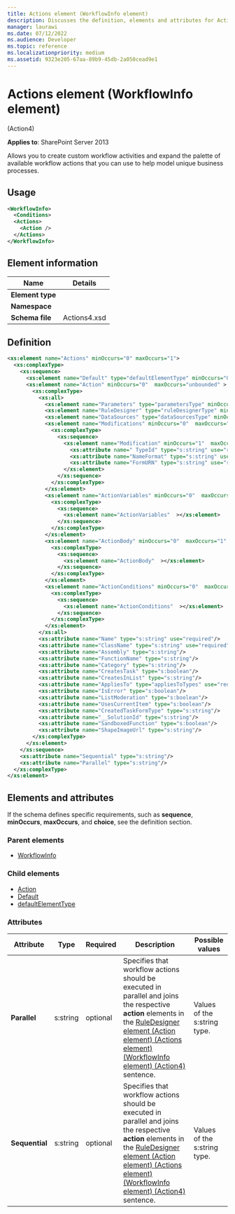 ```yaml
---
title: Actions element (WorkflowInfo element)
description: Discusses the definition, elements and attributes for Actions element (WorkflowInfo element) which allows you to create custom workflow activities.
manager: laurawi
ms.date: 07/12/2022
ms.audience: Developer
ms.topic: reference
ms.localizationpriority: medium
ms.assetid: 9323e205-67aa-89b9-45db-2a050cead9e1
---
```


# Actions element (WorkflowInfo element)

(Action4)

**Applies to**: SharePoint Server 2013

Allows you to create custom workflow activities and expand the palette of available workflow actions that you can use to help model unique business processes.

## Usage

```xml
<WorkflowInfo>
  <Conditions>
  <Actions>
    <Action />
  </Actions>
</WorkflowInfo>
```

## Element information

|       Name       |   Details    |
| ---------------- | ------------ |
| **Element type** |              |
| **Namespace**    |              |
| **Schema file**  | Actions4.xsd |


## Definition

```xml
<xs:element name="Actions" minOccurs="0" maxOccurs="1">
  <xs:complexType>
    <xs:sequence>
      <xs:element name="Default" type="defaultElementType" minOccurs="0"  maxOccurs="1" ></xs:element>
      <xs:element name="Action" minOccurs="0"  maxOccurs="unbounded" >
        <xs:complexType>
          <xs:all>
            <xs:element name="Parameters" type="parametersType" minOccurs="0"  maxOccurs="1" ></xs:element>
            <xs:element name="RuleDesigner" type="ruleDesignerType" minOccurs="1"  maxOccurs="1" ></xs:element>
            <xs:element name="DataSources" type="dataSourcesType" minOccurs="0"  maxOccurs="1" ></xs:element>
            <xs:element name="Modifications" minOccurs="0"  maxOccurs="1" >
              <xs:complexType>
                <xs:sequence>
                  <xs:element name="Modification" minOccurs="1"  maxOccurs="unbounded" >
                    <xs:attribute name=" TypeId" type="s:string" use="required"/>
                    <xs:attribute name="NameFormat" type="s:string" use="required"/>
                    <xs:attribute name="FormURN" type="s:string" use="required"/>
                  </xs:element>
                </xs:sequence>
              </xs:complexType>
            </xs:element>
            <xs:element name="ActionVariables" minOccurs="0"  maxOccurs="1" >
              <xs:complexType>
                <xs:sequence>
                  <xs:element name="ActionVariables"  ></xs:element>
                </xs:sequence>
              </xs:complexType>
            </xs:element>
            <xs:element name="ActionBody" minOccurs="0"  maxOccurs="1" >
              <xs:complexType>
                <xs:sequence>
                  <xs:element name="ActionBody"  ></xs:element>
                </xs:sequence>
              </xs:complexType>
            </xs:element>
            <xs:element name="ActionConditions" minOccurs="0"  maxOccurs="1" >
              <xs:complexType>
                <xs:sequence>
                  <xs:element name="ActionConditions"  ></xs:element>
                </xs:sequence>
              </xs:complexType>
            </xs:element>
          </xs:all>
          <xs:attribute name="Name" type="s:string" use="required"/>
          <xs:attribute name="ClassName" type="s:string" use="required"/>
          <xs:attribute name="Assembly" type="s:string"/>
          <xs:attribute name="FunctionName" type="s:string"/>
          <xs:attribute name="Category" type="s:string"/>
          <xs:attribute name="CreatesTask" type="s:boolean"/>
          <xs:attribute name="CreatesInList" type="s:string"/>
          <xs:attribute name="AppliesTo" type="appliesToTypes" use="required"/>
          <xs:attribute name="IsError" type="s:boolean"/>
          <xs:attribute name="ListModeration" type="s:boolean"/>
          <xs:attribute name="UsesCurrentItem" type="s:boolean"/>
          <xs:attribute name="CreatedTaskFormType" type="s:string"/>
          <xs:attribute name="__SolutionId" type="s:string"/>
          <xs:attribute name="SandboxedFunction" type="s:boolean"/>
          <xs:attribute name="ShapeImageUrl" type="s:string"/>
        </xs:complexType>
      </xs:element>
    </xs:sequence>
    <xs:attribute name="Sequential" type="s:string"/>
    <xs:attribute name="Parallel" type="s:string"/>
  </xs:complexType>
</xs:element>
```

## Elements and attributes

If the schema defines specific requirements, such as **sequence**, **minOccurs**, **maxOccurs**, and **choice**, see the definition section.

### Parent elements

- [WorkflowInfo](workflowinfo-element-action4.md)

### Child elements

- [Action](action-element-actions-elementworkflowinfo-elementaction4.md)
- [Default](default-element-actions-elementworkflowinfo-elementaction4.md)
- [defaultElementType](defaultelementtype-complextype-action4.md)

### Attributes

|   Attribute    |   Type   | Required |                                                                                                                                                Description                                                                                                                                                |       Possible values        |
| -------------- | -------- | -------- | --------------------------------------------------------------------------------------------------------------------------------------------------------------------------------------------------------------------------------------------------------------------------------------------------------- | ---------------------------- |
| **Parallel**   | s:string | optional | Specifies that workflow actions should be executed in parallel and joins the respective **action** elements in the [RuleDesigner element (Action element) (Actions element) (WorkflowInfo element) (Action4)](ruledesigner-element-action-elementactions-elementworkflowinfo-elementaction4.md) sentence. | Values of the s:string type. |
| **Sequential** | s:string | optional | Specifies that workflow actions should be executed in parallel and joins the respective **action** elements in the [RuleDesigner element (Action element) (Actions element) (WorkflowInfo element) (Action4)](ruledesigner-element-action-elementactions-elementworkflowinfo-elementaction4.md) sentence. | Values of the s:string type. |
